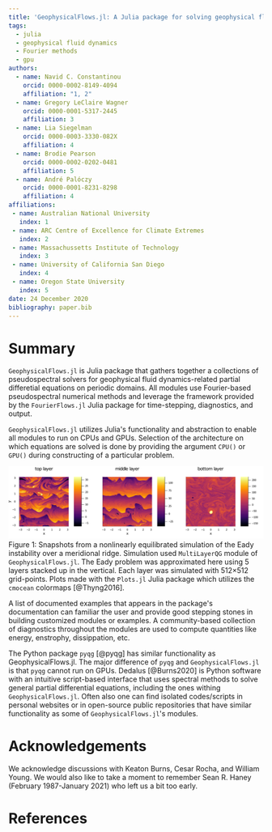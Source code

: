 ```yaml
---
title: 'GeophysicalFlows.jl: A Julia package for solving geophysical fluid dynamics problems in periodic domains on CPUs and GPUs'
tags:
  - julia
  - geophysical fluid dynamics
  - Fourier methods
  - gpu
authors:
  - name: Navid C. Constantinou
    orcid: 0000-0002-8149-4094
    affiliation: "1, 2"
  - name: Gregory LeClaire Wagner
    orcid: 0000-0001-5317-2445
    affiliation: 3
  - name: Lia Siegelman
    orcid: 0000-0003-3330-082X
    affiliation: 4
  - name: Brodie Pearson
    orcid: 0000-0002-0202-0481
    affiliation: 5
  - name: André Palóczy
    orcid: 0000-0001-8231-8298
    affiliation: 4
affiliations:
 - name: Australian National University
   index: 1
 - name: ARC Centre of Excellence for Climate Extremes
   index: 2
 - name: Massachussetts Institute of Technology
   index: 3
 - name: University of California San Diego
   index: 4
 - name: Oregon State University
   index: 5
date: 24 December 2020
bibliography: paper.bib
---
```


<!-- 
# Citations

Citations to entries in paper.bib should be in
[rMarkdown](http://rmarkdown.rstudio.com/authoring_bibliographies_and_citations.html)
format.

If you want to cite a software repository URL (e.g. something on GitHub without a preferred
citation) then you can do it with the example BibTeX entry below for @fidgit.

For a quick reference, the following citation commands can be used:
- `@author:2001`  ->  "Author et al. (2001)"
- `[@author:2001]` -> "(Author et al., 2001)"
- `[@author1:2001; @author2:2001]` -> "(Author1 et al., 2001; Author2 et al., 2002)"

Double dollars make self-standing equations:

$$\Theta(x) = \left\{\begin{array}{l}
0\textrm{ if } x < 0\cr
1\textrm{ else}
\end{array}\right.$$

You can also use plain \LaTeX for equations
\begin{equation}\label{eq:fourier}
\hat f(\omega) = \int_{-\infty}^{\infty} f(x) e^{i\omega x} dx
\end{equation}
and refer to \autoref{eq:fourier} from text.

# Figures

Figures can be included like this:

![Caption for example figure.\label{fig:example}](figure.png)

and referenced from text using \autoref{fig:example}.

-->

# Summary

`GeophysicalFlows.jl` is Julia package that gathers together a collections of pseudospectral 
solvers for geophysical fluid dynamics-related partial differetial equations on periodic 
domains. All modules use Fourier-based pseudospectral numerical methods and leverage the 
framework provided by the `FourierFlows.jl` Julia package for time-stepping, diagnostics, and 
output.

`GeophysicalFlows.jl` utilizes Julia's functionality and abstraction to enable all modules to
run on CPUs and GPUs. Selection of the architecture on which equations are solved is done by 
providing the argument `CPU()` or `GPU()` during constructing of a particular problem.

![Fig. 1](PV_eady_nlayers5.png)
Figure 1: Snapshots from a nonlinearly equilibrated simulation of the Eady instability over a
meridional ridge. Simulation used `MultiLayerQG` module of `GeophysicalFlows.jl`. The Eady 
problem was approximated here using 5 layers stacked up in the vertical. Each layer was 
simulated with 512$\times$512 grid-points. Plots made with the `Plots.jl` Julia package 
which utilizes the `cmocean` colormaps [@Thyng2016].

A list of documented examples that appears in the package's documentation can familiar the user
and provide good stepping stones in building customized modules or examples. A community-based
collection of diagnostics throughout the modules are used to compute quantities like energy,
enstrophy, dissippation, etc.

The Python package `pyqg` [@pyqg] has similar functionality as GeophysicalFlows.jl. The major 
difference of `pyqg` and `GeophysicalFlows.jl` is that `pyqg` cannot run on GPUs. Dedalus [@Burns2020] 
is Python software with an intuitive script-based interface that uses spectral methods to solve
general partial differential equations, including the ones withing `GeophysicalFlows.jl`. Often 
also one can find isolated codes/scripts in personal websites or in open-source public repositories 
that have similar functionality as some of `GeophysicalFlows.jl`'s modules. 


# Acknowledgements

We acknowledge discussions with Keaton Burns, Cesar Rocha, and William Young. We would also 
like to take a moment to remember Sean R. Haney (February 1987-January 2021) who left us a 
bit too early.

# References
